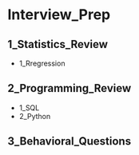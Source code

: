 # Interview_Prep

## 1_Statistics_Review

- 1_Rregression

## 2_Programming_Review

- 1_SQL
- 2_Python

## 3_Behavioral_Questions
